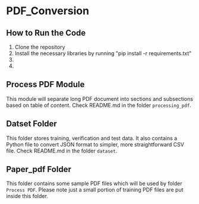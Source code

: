 ﻿# PDF_Conversion

## How to Run the Code ##
1. Clone the repository
2. Install the necessary libraries by running "pip install -r requirements.txt"
3. 
4. 

## Process PDF Module ##
This module will separate long PDF document into sections and subsections based on table of content. Check README.md in the folder `processing_pdf`. 

## Datset Folder ##
This folder stores training, verification and test data. It also contains a Python file to convert JSON format to simpler, more straightforward CSV file. Check README.md in the folder `dataset`.

## Paper_pdf Folder ##
This folder contains some sample PDF files which will be used by folder `Process PDF`. Please note just a small portion of training PDF files are put inside this folder.
